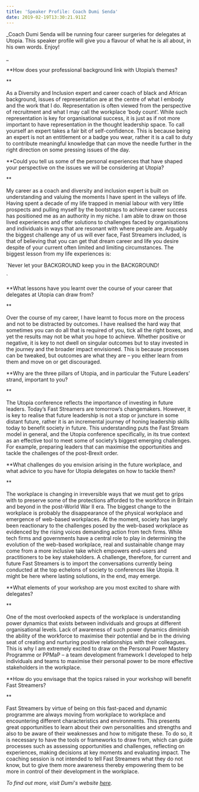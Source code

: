```yaml
---
title: 'Speaker Profile: Coach Dumi Senda'
date: 2019-02-19T13:30:21.911Z
---
```

_Coach Dumi Senda will be running four career surgeries for delegates at Utopia. This speaker profile will give you a flavour of what he is all about, in his own words. Enjoy!_

**How does your professional background link with Utopia’s themes?**

As a Diversity and Inclusion expert and career coach of black and African background, issues of representation are at the centre of what I embody and the work that I do. Representation is often viewed from the perspective of recruitment and what I may call the workplace ‘body count’. While such representation is key for organisational success, it is just as if not more important to have representation in the thought leadership space. To call yourself an expert takes a fair bit of self-confidence. This is because being an expert is not an entitlement or a badge you wear, rather it is a call to duty to contribute meaningful knowledge that can move the needle further in the right direction on some pressing issues of the day. 

**Could you tell us some of the personal experiences that have shaped your perspective on the issues we will be considering at Utopia?**

My career as a coach and diversity and inclusion expert is built on understanding and valuing the moments I have spent in the valleys of life. Having spent a decade of my life trapped in menial labour with very little prospects and pulling myself by the bootstraps to achieve career success has positioned me as an authority in my niche. I am able to draw on those lived experiences and offer solutions to challenges faced by organisations and individuals in ways that are resonant with where people are. Arguably the biggest challenge any of us will ever face, Fast Streamers included, is that of believing that you can get that dream career and life you desire despite of your current often limited and limiting circumstances. The biggest lesson from my life experiences is:

`Never let your BACKGROUND keep you in the BACKGROUND!`

**What lessons have you learnt over the course of your career that delegates at Utopia can draw from?**

Over the course of my career, I have learnt to focus more on the process and not to be distracted by outcomes. I have realised the hard way that sometimes you can do all that is required of you, tick all the right boxes, and yet the results may not be what you hope to achieve. Whether positive or negative, it is key to not dwell on singular outcomes but to stay invested in the journey and the broader impact envisioned. This is because processes can be tweaked, but outcomes are what they are – you either learn from them and move on or get discouraged. 

**Why are the three pillars of Utopia, and in particular the ‘Future Leaders’ strand, important to you?**

The Utopia conference reflects the importance of investing in future leaders. Today’s Fast Streamers are tomorrow’s changemakers. However, it is key to realise that future leadership is not a stop or juncture in some distant future, rather it is an incremental journey of honing leadership skills today to benefit society in future. This understanding puts the Fast Stream model in general, and the Utopia conference specifically, in its true context as an effective tool to meet some of society’s biggest emerging challenges. For example, preparing leaders that can maximise the opportunities and tackle the challenges of the post-Brexit order.  

**What challenges do you envision arising in the future workplace, and what advice to you have for Utopia delegates on how to tackle them?**

The workplace is changing in irreversible ways that we must get to grips with to preserve some of the protections afforded to the workforce in Britain and beyond in the post-World War II era. The biggest change to the workplace is probably the disappearance of the physical workplace and emergence of web-based workplaces. At the moment, society has largely been reactionary to the challenges posed by the web-based workplace as evidenced by the rising voices demanding action from tech firms. While tech firms and governments have a central role to play in determining the evolution of the web-based workplace, real and sustainable change may come from a more inclusive take which empowers end-users and practitioners to be key stakeholders. A challenge, therefore, for current and future Fast Streamers is to import the conversations currently being conducted at the top echelons of society to conferences like Utopia. It might be here where lasting solutions, in the end, may emerge. 

**What elements of your workshop are you most excited to share with delegates?**

One of the most overlooked aspects of the workplace is understanding power dynamics that exists between individuals and groups at different organisational levels. Lack of awareness of such power dynamics diminish the ability of the workforce to maximise their potential and be in the driving seat of creating and nurturing positive relationships with their colleagues. This is why I am extremely excited to draw on the Personal Power Mastery Programme or PPMaP – a team development framework I developed to help individuals and teams to maximise their personal power to be more effective stakeholders in the workplace.  

**How do you envisage that the topics raised in your workshop will benefit Fast Streamers?**

Fast Streamers by virtue of being on this fast-paced and dynamic programme are always moving from workplace to workplace and encountering different characteristics and environments. This presents great opportunities to learn about their own personalities and strengths and also to be aware of their weaknesses and how to mitigate these. To do so, it is necessary to have the tools or frameworks to draw from, which can guide processes such as assessing opportunities and challenges, reflecting on experiences, making decisions at key moments and evaluating impact. The coaching session is not intended to tell Fast Streamers what they do not know, but to give them more awareness thereby empowering them to be more in control of their development in the workplace. 

_To find out more, visit Dumi's website _[_here_](https://www.dumisenda.com/)_._
